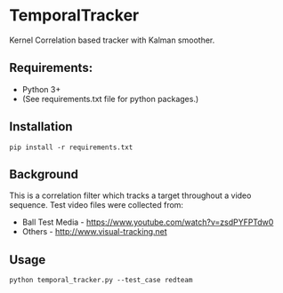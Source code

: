 # TemporalTracker
Kernel Correlation based tracker with Kalman smoother.

## Requirements:
 - Python 3+
 - (See requirements.txt file for python packages.)
 
## Installation
`pip install -r requirements.txt`

## Background

This is a correlation filter which tracks a target throughout a video sequence. Test video files were collected from:
 - Ball Test Media - https://www.youtube.com/watch?v=zsdPYFPTdw0
 - Others - http://www.visual-tracking.net
 
 ## Usage
 
 `python temporal_tracker.py --test_case redteam`
